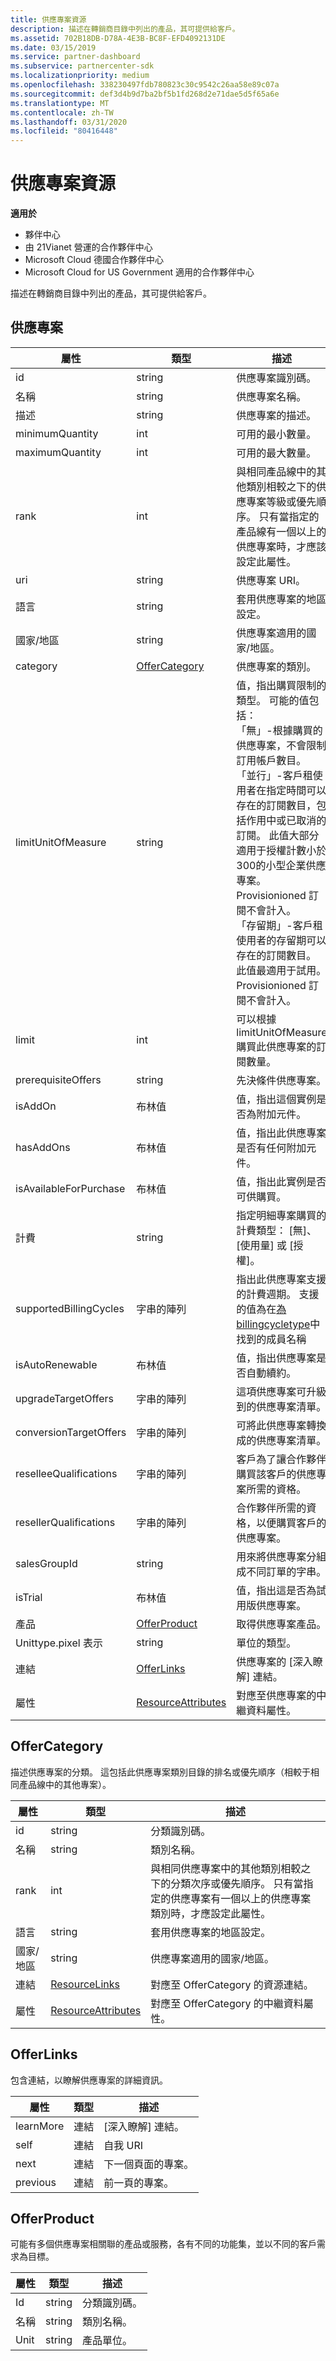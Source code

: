```yaml
---
title: 供應專案資源
description: 描述在轉銷商目錄中列出的產品，其可提供給客戶。
ms.assetid: 702B18DB-D78A-4E3B-BC8F-EFD4092131DE
ms.date: 03/15/2019
ms.service: partner-dashboard
ms.subservice: partnercenter-sdk
ms.localizationpriority: medium
ms.openlocfilehash: 338230497fdb780823c30c9542c26aa58e89c07a
ms.sourcegitcommit: def3d4b9d7ba2bf5b1fd268d2e71dae5d5f65a6e
ms.translationtype: MT
ms.contentlocale: zh-TW
ms.lasthandoff: 03/31/2020
ms.locfileid: "80416448"
---
```

# <a name="offer-resources"></a>供應專案資源

**適用於**

- 夥伴中心
- 由 21Vianet 營運的合作夥伴中心
- Microsoft Cloud 德國合作夥伴中心
- Microsoft Cloud for US Government 適用的合作夥伴中心

描述在轉銷商目錄中列出的產品，其可提供給客戶。

## <a name="span-idofferspan-idofferspan-idofferoffer"></a><span id="Offer"/><span id="offer"/><span id="OFFER"/>供應專案

| 屬性                    | 類型                      | 描述                                                                                                                                                                |
|-----------------------------|---------------------------|----------------------------------------------------------------------------------------------------------------------------------------------------------------------------|
| id                          | string                    | 供應專案識別碼。                                                                                           |
| 名稱                        | string                    | 供應專案名稱。                                                                                                 |
| 描述                 | string                    | 供應專案的描述。                                                                                     |
| minimumQuantity             | int                       | 可用的最小數量。                                                                                 |
| maximumQuantity             | int                       | 可用的最大數量。                                                                                 |
| rank                        | int                       | 與相同產品線中的其他類別相較之下的供應專案等級或優先順序。 只有當指定的產品線有一個以上的供應專案時，才應該設定此屬性。  |
| uri                         | string                    | 供應專案 URI。                                                                                                  |
| 語言                      | string                    | 套用供應專案的地區設定。                                                                          |
| 國家/地區                     | string                    | 供應專案適用的國家/地區。                                                                    |
| category                    | [OfferCategory](#offercategory)           | 供應專案的類別。                                                                   |
| limitUnitOfMeasure          | string                    | 值，指出購買限制的類型。 可能的值包括：<br/> 「無」-根據購買的供應專案，不會限制訂用帳戶數目。<br/> 「並行」-客戶租使用者在指定時間可以存在的訂閱數目，包括作用中或已取消的訂閱。 此值大部分適用于授權計數小於300的小型企業供應專案。 Provisionioned 訂閱不會計入。<br/> 「存留期」-客戶租使用者的存留期可以存在的訂閱數目。 此值最適用于試用。 Provisionioned 訂閱不會計入。      |
| limit                       | int                       | 可以根據 limitUnitOfMeasure 購買此供應專案的訂閱數量。                |
| prerequisiteOffers          | string                    | 先決條件供應專案。                                                                                        |
| isAddOn                     | 布林值                   | 值，指出這個實例是否為附加元件。                                                           |
| hasAddOns                   | 布林值                   | 值，指出此供應專案是否有任何附加元件。                                                           |
| isAvailableForPurchase      | 布林值                   | 值，指出此實例是否可供購買。                                             |
| 計費                     | string                    | 指定明細專案購買的計費類型： [無]、[使用量] 或 [授權]。                           |
| supportedBillingCycles      | 字串的陣列          | 指出此供應專案支援的計費週期。 支援的值為在[為 billingcycletype](product-resources.md#billingcycletype)中找到的成員名稱   |
| isAutoRenewable             | 布林值                   | 值，指出供應專案是否自動續約。                                                      |
| upgradeTargetOffers         | 字串的陣列          | 這項供應專案可升級到的供應專案清單。                                                          |
| conversionTargetOffers      | 字串的陣列          | 可將此供應專案轉換成的供應專案清單。                                                         |
| reselleeQualifications      | 字串的陣列          | 客戶為了讓合作夥伴購買該客戶的供應專案所需的資格。     |
| resellerQualifications      | 字串的陣列          | 合作夥伴所需的資格，以便購買客戶的供應專案。                       |
| salesGroupId                | string                    | 用來將供應專案分組成不同訂單的字串。                                                             |
| isTrial                     | 布林值                   | 值，指出這是否為試用版供應專案。                                                               |
| 產品                     | [OfferProduct](#offerproduct)           | 取得供應專案產品。                                                                           |
| Unittype.pixel 表示                    | string                    | 單位的類型。                                                                                      |
| 連結                       | [OfferLinks](#offerlinks)               | 供應專案的 [深入瞭解] 連結。                                                                    |
| 屬性                  | [ResourceAttributes](utility-resources.md#resourceattributes) | 對應至供應專案的中繼資料屬性。                         |

## <a name="span-idoffercategoryspan-idoffercategoryspan-idoffercategoryoffercategory"></a><span id="OfferCategory"/><span id="offercategory"/><span id="OFFERCATEGORY"/>OfferCategory

描述供應專案的分類。 這包括此供應專案類別目錄的排名或優先順序（相較于相同產品線中的其他專案）。

| 屬性   | 類型                                                           | 描述                                                                                                                                                                |
|------------|----------------------------------------------------------------|----------------------------------------------------------------------------------------------------------------------------------------------------------------------------|
| id         | string                                                         | 分類識別碼。                                                                                                                                                   |
| 名稱       | string                                                         | 類別名稱。                                                                                                                                                         |
| rank       | int                                                            | 與相同供應專案中的其他類別相較之下的分類次序或優先順序。 只有當指定的供應專案有一個以上的供應專案類別時，才應設定此屬性。 |
| 語言     | string                                                         | 套用供應專案的地區設定。                                                                                                                        |
| 國家/地區    | string                                                         | 供應專案適用的國家/地區。                                                                                                                   |
| 連結      | [ResourceLinks](utility-resources.md#resourcelinks)           | 對應至 OfferCategory 的資源連結。                                                                                                                     |
| 屬性 | [ResourceAttributes](utility-resources.md#resourceattributes) | 對應至 OfferCategory 的中繼資料屬性。                                                                                                                |

## <a name="span-idofferlinksspan-idofferlinksspan-idofferlinksofferlinks"></a><span id="OfferLinks"/><span id="offerlinks"/><span id="OFFERLINKS"/>OfferLinks

包含連結，以瞭解供應專案的詳細資訊。

| 屬性  | 類型 | 描述                 |
|-----------|------|-----------------------------|
| learnMore | 連結 | [深入瞭解] 連結。      |
| self      | 連結 | 自我 URI                |
| next      | 連結 | 下一個頁面的專案。     |
| previous  | 連結 | 前一頁的專案。 |

## <a name="span-idofferproductspan-idofferproductspan-idofferproductofferproduct"></a><span id="OfferProduct"/><span id="offerproduct"/><span id="OFFERPRODUCT"/>OfferProduct

可能有多個供應專案相關聯的產品或服務，各有不同的功能集，並以不同的客戶需求為目標。

| 屬性 | 類型   | 描述              |
|----------|--------|--------------------------|
| Id       | string | 分類識別碼。 |
| 名稱     | string | 類別名稱。       |
| Unit     | string | 產品單位。        |
